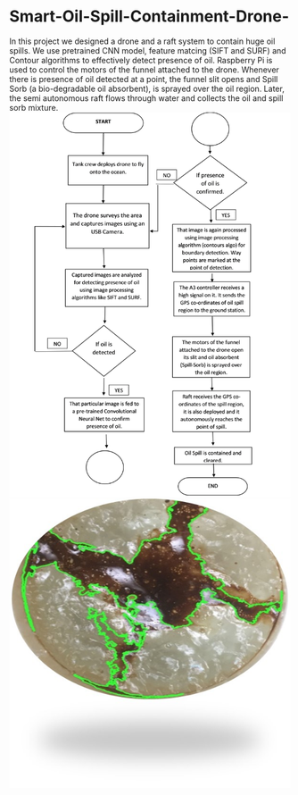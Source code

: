# Smart-Oil-Spill-Containment-Drone-
In this project we designed a drone and a raft system to contain huge oil spills. We use pretrained CNN model, feature matcing (SIFT and SURF) and Contour algorithms to effectively detect presence of oil. Raspberry Pi is used to control the motors of the funnel attached to the drone. Whenever there is presence of oil detected at a point, the funnel slit opens and Spill Sorb  (a bio-degradable oil absorbent), is sprayed over the oil region. Later, the semi autonomous raft flows through water and collects the oil and spill sorb mixture. 
![Flow](https://github.com/PatilVrush/Smart-Oil-Spill-Containment-Drone-/blob/master/flow.png)
![Result](https://github.com/PatilVrush/Smart-Oil-Spill-Containment-Drone-/blob/master/Picture1.jpg)
